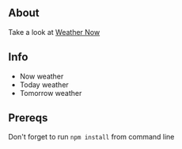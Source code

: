 ## About

Take a look at [Weather Now](http://weather-now.ru) 

## Info

- Now weather
- Today weather
- Tomorrow weather

## Prereqs

Don't forget to run `npm install` from command line